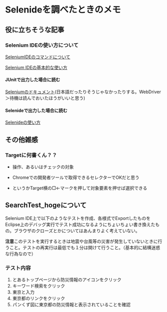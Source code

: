 # Selenideを調べたときのメモ

## 役に立ちそうな記事

### Selenium IDEの使い方について

 [SeleniumIDEのコマンドについて](https://qiita.com/oh_rusty_nail/items/77782973b4152992017b)

[Selenium IDEの基本的な使い方](https://yoshikiito.net/blog/archives/2362/)

#### JUnitで出力した場合に読む

[Seleniumのドキュメント](https://www.selenium.dev/ja/documentation/overview/)(日本語だったりそうじゃなかったりする。WebDriver＞待機は読んでおいたほうがいいと思う)

#### Selenideで出力した場合に読む

[Selenideの使い方](https://qiita.com/tatesuke/items/589e30ab9b3dc7037e26)



## その他雑感

### Targetに何書くん？？

- 操作、あるいはチェックの対象

- Chromeでの開発者ツールで取得できるセレクターでOKだと思う

- というかTarget横の□←マークを押して対象要素を押せば選択できる

## SearchTest_hogeについて

Selenium IDE上で以下のようなテストを作成、各様式でExportしたものをEclipse上のデバッグ実行でテスト成功になるようにちょいちょい書き換えたもの。ブラウザのクローズとかについてはあんまりよく考えていない。

**注意**このテストを実行するときは地震や台風等の災害が発生していないときに行うこと。テストの再実行は最低でも１分は開けて行うこと。（基本的に結構迷惑な行為なので）

### テスト内容

1. とあるトップページから防災情報のアイコンをクリック
2. キーワード検索をクリック
3. 東京と入力
4. 東京都のリンクをクリック
5. パンくず図に東京都の防災情報と表示されていることを確認





